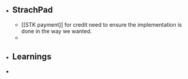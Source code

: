- ## StrachPad
	- [[STK payment]] for credit need to ensure the implementation is done in the way we wanted.
	-
- ## Learnings
-